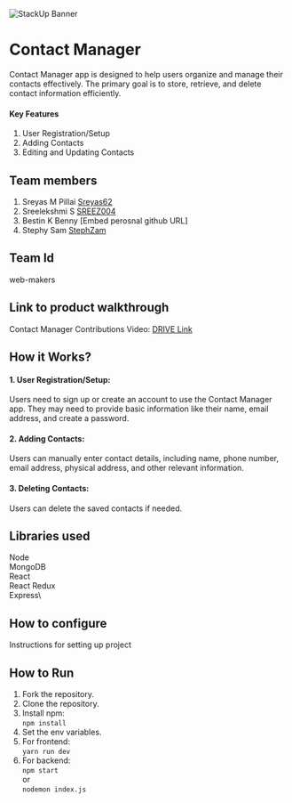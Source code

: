 ![StackUp Banner]([https://tinkerhub.frappe.cloud/files/stackup%20banner.jpeg])
# Contact Manager
Contact Manager app is designed to help users organize and manage their contacts effectively. The primary goal is to store, retrieve, and delete contact information efficiently.
#### Key Features
1. User Registration/Setup
2. Adding Contacts
3. Editing and Updating Contacts
## Team members
1. Sreyas M Pillai [Sreyas62](https://github.com/Sreyas62)
2. Sreelekshmi S [SREEZ004](https://github.com/SREEZ004)
3. Bestin K Benny [Embed perosnal github URL]
4. Stephy Sam [StephZam](https://github.com/StephZam)
## Team Id
web-makers
## Link to product walkthrough
Contact Manager Contributions Video: [DRIVE Link](https://drive.google.com/drive/folders/1viBHXTSaG9ouodtCdUC0c7wUa5eO3zy1)
## How it Works?
#### 1. User Registration/Setup: 
Users need to sign up or create an account to use the Contact Manager app.
They may need to provide basic information like their name, email address, and create a password.
#### 2. Adding Contacts: 
Users can manually enter contact details, including name, phone number, email address, physical address, and other relevant information.
#### 3. Deleting Contacts: 
Users can delete the saved contacts if needed.
## Libraries used
Node\
MongoDB\
React\
React Redux\
Express\
## How to configure
Instructions for setting up project
## How to Run
1. Fork the repository.
2. Clone the repository.
3. Install npm:\
   `npm install`
4. Set the env variables.
5. For frontend:\
   `yarn run dev`
6. For backend:\
   `npm start` \
   or\
   `nodemon index.js`
